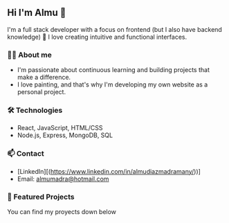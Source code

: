 ## Hi I'm Almu 👋
I'm a full stack developer with a focus on frontend (but I also have backend knowledge) 🚀 I love creating intuitive and functional interfaces.

### 👩‍💻 About me
-   I'm passionate about continuous learning and building projects that make a difference.
-   I love painting, and that's why I'm developing my own website as a personal project.


### 🛠️ Technologies
- React, JavaScript, HTML/CSS
- Node.js, Express, MongoDB, SQL


### 📫 Contact
- [LinkedIn][(https://www.linkedin.com/in/almudiazmadramany/))]
- Email: almumadra@hotmail.com

### 💼 Featured Projects
You can find my proyects down below

